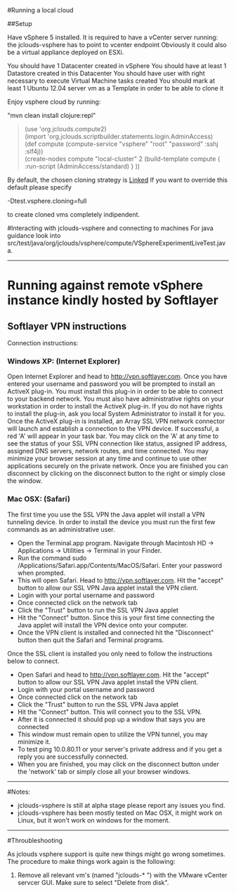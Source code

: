 
#Running a local cloud

##Setup

Have vSphere 5 installed.
It is required to have a vCenter server running: the jclouds-vsphere has to point to vcenter endpoint
Obviously it could also be a virtual appliance deployed on ESXi.

You should have 1 Datacenter created in vSphere
You should have at least 1 Datastore created in this Datacenter
You should have user with right necessary to execute Virtual Machine tasks created
You should mark at least 1 Ubuntu 12.04 server vm as a Template in order to be able to clone it

Enjoy vsphere cloud by running:

"mvn clean install clojure:repl"

> (use 'org.jclouds.compute2)  
> (import 'org.jclouds.scriptbuilder.statements.login.AdminAccess)  
> (def compute (compute-service "vsphere" "root" "password" :sshj :slf4j))  
> (create-nodes compute "local-cluster" 2 (build-template compute { :run-script (AdminAccess/standard) } ))  

By default, the chosen cloning strategy is [Linked](http://www.vmware.com/support/developer/vc-sdk/linked_vms_note.pdf)
If you want to override this default please specify

-Dtest.vsphere.cloning=full

to create cloned vms completely indipendent.

#Interacting with jclouds-vsphere and connecting to machines
For java guidance look into src/test/java/org/jclouds/vsphere/compute/VSphereExperimentLiveTest.java.  

--------------
# Running against remote vSphere instance kindly hosted by Softlayer

## Softlayer VPN instructions
Connection instructions:

### Windows XP: (Internet Explorer)
Open Internet Explorer and head to http://vpn.softlayer.com. Once you have entered your username and password you will be prompted to install an ActiveX plug-in. You must install this plug-in in order to be able to connect to your backend network. You must also have administrative rights on your workstation in order to install the ActiveX plug-in. If you do not have rights to install the plug-in, ask you local System Administrator to install it for you. Once the ActiveX plug-in is installed, an Array SSL VPN network connector will launch and establish a connection to the VPN device. If successful, a red 'A' will appear in your task bar. You may click on the 'A' at any time to see the status of your SSL VPN connection like status, assigned IP address, assigned DNS servers, network routes, and time connected. You may minimize your browser session at any time and continue to use other applications securely on the private network. Once you are finished you can disconnect by clicking on the disconnect button to the right or simply close the window.

### Mac OSX: (Safari)
The first time you use the SSL VPN the Java applet will install a VPN tunneling device. In order to install the device you must run the first few commands as an administrative user.

 - Open the Terminal.app program. Navigate through Macintosh HD -> Applications -> Utilities -> Terminal in your Finder.
 - Run the command sudo /Applications/Safari.app/Contents/MacOS/Safari. Enter your password when prompted.
 - This will open Safari. Head to http://vpn.softlayer.com. Hit the "accept" button to allow our SSL VPN Java applet install the VPN client.
 - Login with your portal username and password
 - Once connected click on the network tab
 - Click the "Trust" button to run the SSL VPN Java applet
 - Hit the "Connect" button. Since this is your first time connecting the Java applet will install the VPN device onto your computer.
 - Once the VPN client is installed and connected hit the "Disconnect" button then quit the Safari and Terminal programs.

Once the SSL client is installed you only need to follow the instructions below to connect.
- Open Safari and head to http://vpn.softlayer.com. Hit the "accept" button to allow our SSL VPN Java applet install the VPN client.
- Login with your portal username and password
- Once connected click on the network tab
- Click the "Trust" button to run the SSL VPN Java applet
- Hit the "Connect" button. This will connect you to the SSL VPN.
- After it is connected it should pop up a window that says you are connected
- This window must remain open to utilize the VPN tunnel, you may minimize it. 
- To test ping 10.0.80.11 or your server's private address and if you get a reply you are successfully connected.
- When you are finished, you may click on the disconnect button under the 'network' tab or simply close all your browser windows. 

--------------

#Notes:

- jclouds-vsphere is still at alpha stage please report any issues you find.  
- jclouds-vsphere has been mostly tested on Mac OSX, it might work on Linux, but it won't work on windows for the moment.  

--------------

#Throubleshooting

As jclouds vsphere support is quite new things might go wrong sometimes. The procedure to make things work again is the following:

1. Remove all relevant vm's (named "jclouds-* ") with the VMware vCenter servcer GUI. Make sure to select "Delete from disk".  